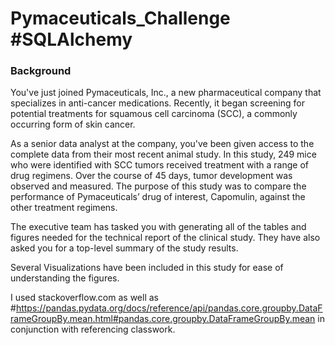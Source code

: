 # Pymaceuticals_Challenge #SQLAlchemy



### Background
You've just joined Pymaceuticals, Inc., a new pharmaceutical company that specializes in anti-cancer medications. Recently, it began screening for potential treatments for squamous cell carcinoma (SCC), a commonly occurring form of skin cancer.

As a senior data analyst at the company, you've been given access to the complete data from their most recent animal study. In this study, 249 mice who were identified with SCC tumors received treatment with a range of drug regimens. Over the course of 45 days, tumor development was observed and measured. The purpose of this study was to compare the performance of Pymaceuticals’ drug of interest, Capomulin, against the other treatment regimens.

The executive team has tasked you with generating all of the tables and figures needed for the technical report of the clinical study. They have also asked you for a top-level summary of the study results.

Several Visualizations have been included in this study for ease of understanding the figures. 

I used stackoverflow.com as well as #https://pandas.pydata.org/docs/reference/api/pandas.core.groupby.DataFrameGroupBy.mean.html#pandas.core.groupby.DataFrameGroupBy.mean 
in conjunction with referencing classwork.
